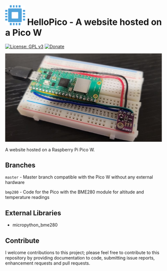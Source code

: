 # <img src="https://github.com/Tech1k/hellopico/blob/master/favicon.png" alt="HelloPico" width="64"/> HelloPico - A website hosted on a Pico W
[![License: GPL v3](https://img.shields.io/badge/License-GPLv3-blue.svg)](https://www.gnu.org/licenses/gpl-3.0)
[![Donate](https://img.shields.io/badge/Support%20me-Donate-blue)](https://kk.dev/donate)

<img src="https://github.com/Tech1k/hellopico/blob/master/pico-webserver.jpg" alt="Pico W Webserver" max-width="100%"/>

A website hosted on a Raspberry Pi Pico W.


## Branches
``master`` - Master branch compatible with the Pico W without any external hardware

``bmp280`` - Code for the Pico with the BME280 module for altitude and temperature readings


## External Libraries
- micropython_bme280


## Contribute
I welcome contributions to this project; please feel free to contribute to this repository by providing documentation to code, submitting issue reports, enhancement requests and pull requests.
